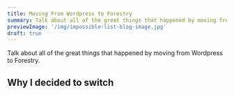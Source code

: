 ```yaml
---
title: Moving From Wordpress to Forestry
summary: Talk about all of the great things that happened by moving from Wordpress to Forestry.
previewImage: '/img/impossible-list-blog-image.jpg'
draft: true
---
```


Talk about all of the great things that happened by moving from Wordpress to Forestry.

## Why I decided to switch
